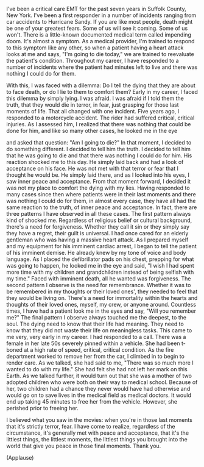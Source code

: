 
I&#39;ve been a critical care EMT for the past
seven years in Suffolk County, New York.
I&#39;ve been a first responder in a number of incidents
ranging from car accidents to Hurricane Sandy.
If you are like most people, death might be
one of your greatest fears.
Some of us will see it coming.
Some of us won&#39;t.
There is a little-known documented medical term
called impending doom.
It&#39;s almost a symptom.
As a medical provider, I&#39;m trained to respond
to this symptom like any other,
so when a patient having a heart attack looks at me
and says, &quot;I&#39;m going to die today,&quot;
we are trained to reevaluate the patient&#39;s condition.
Throughout my career, I have responded
to a number of incidents where the patient
had minutes left to live
and there was nothing I could do for them.

With this, I was faced with a dilemma:
Do I tell the dying that they are about to face death,
or do I lie to them to comfort them?
Early in my career, I faced this dilemma
by simply lying.
I was afraid.
I was afraid if I told them the truth,
that they would die in terror, in fear,
just grasping for those last moments of life.
That all changed with one incident.
Five years ago, I responded to a motorcycle accident.
The rider had suffered critical, critical injuries.
As I assessed him, I realized that there was nothing
that could be done for him,
and like so many other cases,
he looked me in the eye

and asked that question: &quot;Am I going to die?&quot;
In that moment, I decided to do something different.
I decided to tell him the truth.
I decided to tell him that he was going to die
and that there was nothing I could do for him.
His reaction shocked me to this day.
He simply laid back and had a look
of acceptance on his face.
He was not met with that terror or fear
that I thought he would be.
He simply laid there, and as I looked into his eyes,
I saw inner peace and acceptance.
From that moment forward, I decided
it was not my place to comfort the dying with my lies.
Having responded to many cases since then
where patients were in their last moments
and there was nothing I could do for them,
in almost every case,
they have all had the same reaction to the truth,
of inner peace and acceptance.
In fact, there are three patterns
I have observed in all these cases.
The first pattern always kind of shocked me.
Regardless of religious belief or cultural background,
there&#39;s a need for forgiveness.
Whether they call it sin
or they simply say they have a regret,
their guilt is universal.
I had once cared for an elderly gentleman
who was having a massive heart attack.
As I prepared myself and my equipment
for his imminent cardiac arrest,
I began to tell the patient of his imminent demise.
He already knew by my tone
of voice and body language.
As I placed the defibrillator pads on his chest,
prepping for what was going to happen,
he looked me in the eye and said,
&quot;I wish I had spent more time with
my children and grandchildren
instead of being selfish with my time.&quot;
Faced with imminent death,
all he wanted was forgiveness.
The second pattern I observe
is the need for remembrance.
Whether it was to be remembered in my thoughts
or their loved ones&#39;, they needed to feel
that they would be living on.
There&#39;s a need for immortality
within the hearts and thoughts of their loved ones,
myself, my crew, or anyone around.
Countless times, I have had a 
patient look me in the eyes
and say, &quot;Will you remember me?&quot;
The final pattern I observe
always touched me the deepest, to the soul.
The dying need to know that their life had meaning.
They need to know that they did not waste their life
on meaningless tasks.
This came to me very, very early in my career.
I had responded to a call.
There was a female in her late 50s
severely pinned within a vehicle.
She had been t-boned at a high rate of speed,
critical, critical condition.
As the fire department worked
to remove her from the car,
I climbed in to begin to render care.
As we talked, she had said to me,
&quot;There was so much more
I wanted to do with my life.&quot;
She had felt she had not left her mark on this Earth.
As we talked further, it would turn out
that she was a mother of two adopted children
who were both on their way to medical school.
Because of her, two children
had a chance they never would have had otherwise
and would go on to save lives in the medical field
as medical doctors.
It would end up taking 45 minutes
to free her from the vehicle.
However, she perished prior to freeing her.

I believed what you saw in the movies:
when you&#39;re in those last moments
that it&#39;s strictly terror, fear.
I have come to realize,
regardless of the circumstance,
it&#39;s generally met with peace and acceptance,
that it&#39;s the littlest things, the littlest moments,
the littlest things you brought into the world
that give you peace in those final moments.
Thank you.

(Applause)

